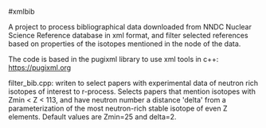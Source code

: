 #xmlbib

A project to process bibliographical data downloaded from NNDC Nuclear Science Reference database in xml format, and filter selected references based on properties of the isotopes mentioned in the <keyword> node of the data.

The code is based in the pugixml library to use xml tools in c++: https://pugixml.org

filter_bib.cpp: writen to select papers with experimental data of neutron rich isotopes of interest to r-process. Selects papers that mention isotopes with Zmin < Z < 113, and have neutron number a distance 'delta' from a parameterization of the most neutron-rich stable isotope of even Z elements. Default values are Zmin=25 and delta=2.

